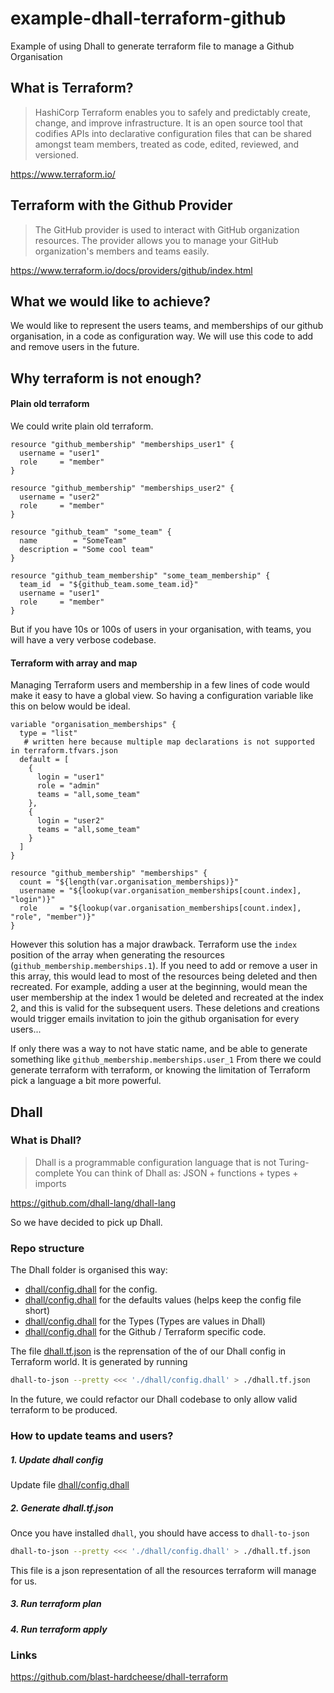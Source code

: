 # example-dhall-terraform-github
Example of using Dhall to generate terraform file to manage a Github Organisation

## What is Terraform?

> HashiCorp Terraform enables you to safely and predictably create, change, and improve infrastructure. 
  It is an open source tool that codifies APIs into declarative configuration files that can be shared amongst team members, treated as code, edited, reviewed, and versioned.
  
https://www.terraform.io/

## Terraform with the Github Provider

> The GitHub provider is used to interact with GitHub organization resources.
  The provider allows you to manage your GitHub organization's members and teams easily.

https://www.terraform.io/docs/providers/github/index.html


## What we would like to achieve?

We would like to represent the users teams, and memberships of our github organisation, in a code as configuration way.
We will use this code to add and remove users in the future.

## Why terraform is not enough?


#### Plain old terraform

We could write plain old terraform.
```hcl-terraform
resource "github_membership" "memberships_user1" {	
  username = "user1"	
  role     = "member"	
}

resource "github_membership" "memberships_user2" {	
  username = "user2"	
  role     = "member"	
}

resource "github_team" "some_team" {
  name        = "SomeTeam"
  description = "Some cool team"
}

resource "github_team_membership" "some_team_membership" {
  team_id  = "${github_team.some_team.id}"
  username = "user1"
  role     = "member"
}
```
But if you have 10s or 100s of users in your organisation, with teams, you will have a very verbose codebase. 

#### Terraform with array and map

Managing Terraform users and membership in a few lines of code would make it easy to have a global view.
So having a configuration variable like this on below would be ideal.
```hcl-terraform
variable "organisation_memberships" {	
  type = "list"	
   # written here because multiple map declarations is not supported in terraform.tfvars.json	
  default = [	
    {	
      login = "user1"	
      role = "admin"	
      teams = "all,some_team"	
    },	
    {	
      login = "user2"	
      teams = "all,some_team"	
    }
  ]
}

resource "github_membership" "memberships" {	
  count = "${length(var.organisation_memberships)}"	
  username = "${lookup(var.organisation_memberships[count.index], "login")}"	
  role     = "${lookup(var.organisation_memberships[count.index], "role", "member")}"	
} 

```
However this solution has a major drawback.
Terraform use the `index` position of the array when generating the resources (`github_membership.memberships.1`).
If you need to add or remove a user in this array, this would lead to most of the resources being deleted and then recreated.
For example, adding a user at the beginning, would mean the user membership at the index 1 would be deleted and recreated at the index 2, 
and this is valid for the subsequent users.
These deletions and creations would trigger emails invitation to join the github organisation for every users...

If only there was a way to not have static name, and be able to generate something like `github_membership.memberships.user_1`
From there we could generate terraform with terraform, or knowing the limitation of Terraform pick a language a bit more powerful.

## Dhall


### What is Dhall?

> Dhall is a programmable configuration language that is not Turing-complete
  You can think of Dhall as: JSON + functions + types + imports

https://github.com/dhall-lang/dhall-lang

So we have decided to pick up Dhall.


### Repo structure


The Dhall folder is organised this way:
* [dhall/config.dhall](dhall/config.dhall) for the config.
* [dhall/config.dhall](dhall/defaults.dhall) for the defaults values (helps keep the config file short)
* [dhall/config.dhall](dhall/types.dhall) for the Types (Types are values in Dhall) 
* [dhall/config.dhall](dhall/github.dhall) for the Github / Terraform specific code. 

The file [dhall.tf.json](dhall.tf.json) is the reprensation of the of our Dhall config in Terraform world. It is generated by running
```bash
dhall-to-json --pretty <<< './dhall/config.dhall' > ./dhall.tf.json 
```

In the future, we could refactor our Dhall codebase to only allow valid terraform to be produced.


### How to update teams and users?

##### 1. Update dhall config

Update file [dhall/config.dhall](dhall/config.dhall)

##### 2. Generate dhall.tf.json

Once you have installed `dhall`, you should have access to `dhall-to-json`
```bash
dhall-to-json --pretty <<< './dhall/config.dhall' > ./dhall.tf.json 
```
This file is a json representation of all the resources terraform will manage for us.

##### 3. Run terraform plan



##### 4. Run terraform apply


### Links
  https://github.com/blast-hardcheese/dhall-terraform
